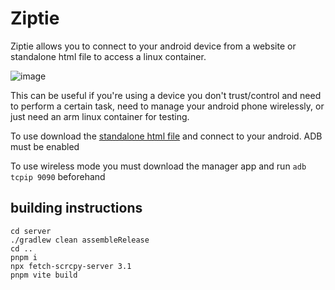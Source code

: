 # Ziptie

Ziptie allows you to connect to your android device from a website or standalone html file to access a linux container.

![image](https://github.com/user-attachments/assets/59b26611-82c5-42b4-9c61-998290f52160)


This can be useful if you're using a device you don't trust/control and need to perform a certain task, need to manage your android phone wirelessly, or just need an arm linux container for testing.

To use download the [standalone html file](https://github.com/MercuryWorkshop/ziptie/releases/download/latest/standalone.html) and connect to your android. ADB must be enabled

To use wireless mode you must download the manager app and run `adb tcpip 9090` beforehand


## building instructions
```
cd server
./gradlew clean assembleRelease
cd ..
pnpm i
npx fetch-scrcpy-server 3.1
pnpm vite build
```
